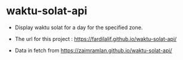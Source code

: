 # waktu-solat-api
- Display waktu solat for a day for the specified zone.
- The url for this project : https://fardilalif.github.io/waktu-solat-api/

- Data in fetch from https://zaimramlan.github.io/waktu-solat-api/
